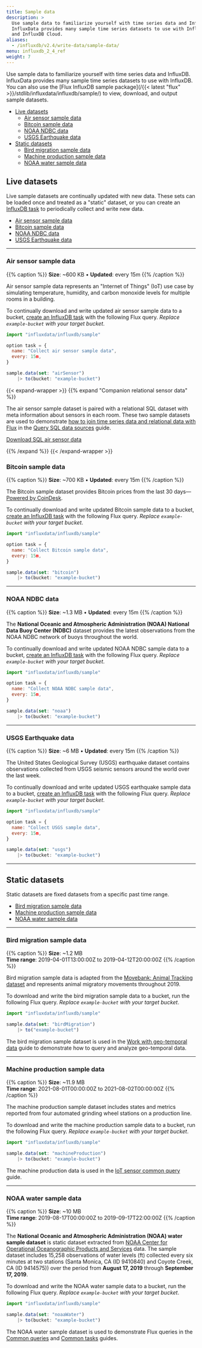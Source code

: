 ```yaml
---
title: Sample data
description: >
  Use sample data to familiarize yourself with time series data and InfluxDB.
  InfluxData provides many sample time series datasets to use with InfluxDB 
  and InfluxDB Cloud.
aliases:
  - /influxdb/v2.4/write-data/sample-data/
menu: influxdb_2_4_ref
weight: 7
---
```


Use sample data to familiarize yourself with time series data and InfluxDB.
InfluxData provides many sample time series datasets to use with InfluxDB.
You can also use the [Flux InfluxDB sample package](/{{< latest "flux" >}}/stdlib/influxdata/influxdb/sample/)
to view, download, and output sample datasets.

- [Live datasets](#live-datasets)
  - [Air sensor sample data](#air-sensor-sample-data)
  - [Bitcoin sample data](#bitcoin-sample-data)
  - [NOAA NDBC data](#noaa-ndbc-data)
  - [USGS Earthquake data](#usgs-earthquake-data)
- [Static datasets](#static-datasets)
  - [Bird migration sample data](#bird-migration-sample-data)
  - [Machine production sample data](#machine-production-sample-data)
  - [NOAA water sample data](#noaa-water-sample-data)

## Live datasets

Live sample datasets are continually updated with new data.
These sets can be loaded once and treated as a "static" dataset, or you can create
an [InfluxDB task](/influxdb/v2.4/process-data/get-started/) to periodically
collect and write new data.

- [Air sensor sample data](#air-sensor-sample-data)
- [Bitcoin sample data](#bitcoin-sample-data)
- [NOAA NDBC data](#noaa-ndbc-data)
- [USGS Earthquake data](#usgs-earthquake-data)

---

### Air sensor sample data

{{% caption %}}
**Size**: ~600 KB • **Updated**: every 15m
{{% /caption %}}

Air sensor sample data represents an "Internet of Things" (IoT) use case by simulating
temperature, humidity, and carbon monoxide levels for multiple rooms in a building.

To continually download and write updated air sensor sample data to a bucket,
[create an InfluxDB task](/influxdb/v2.4/process-data/manage-tasks/create-task/)
with the following Flux query.
_Replace `example-bucket` with your target bucket_.

```js
import "influxdata/influxdb/sample"

option task = {
  name: "Collect air sensor sample data",
  every: 15m,
}

sample.data(set: "airSensor")
    |> to(bucket: "example-bucket")
```

{{< expand-wrapper >}}
{{% expand "Companion relational sensor data" %}}

The air sensor sample dataset is paired with a relational SQL dataset with meta
information about sensors in each room.
These two sample datasets are used to demonstrate
[how to join time series data and relational data with Flux](/influxdb/v2.4/query-data/flux/sql/#join-sql-data-with-data-in-influxdb)
in the [Query SQL data sources](/influxdb/v2.4/query-data/flux/sql/) guide.

<a class="btn download" href="https://influx-testdata.s3.amazonaws.com/sample-sensor-info.csv" download>Download SQL air sensor data</a>

{{% /expand %}}
{{< /expand-wrapper >}}

### Bitcoin sample data

{{% caption %}}
**Size**: ~700 KB • **Updated**: every 15m
{{% /caption %}}

The Bitcoin sample dataset provides Bitcoin prices from the last 30
days—[Powered by CoinDesk](https://www.coindesk.com/price/bitcoin).

To continually download and write updated Bitcoin sample data to a bucket,
[create an InfluxDB task](/influxdb/v2.4/process-data/manage-tasks/create-task/)
with the following Flux query.
_Replace `example-bucket` with your target bucket_.

```js
import "influxdata/influxdb/sample"

option task = {
  name: "Collect Bitcoin sample data",
  every: 15m,
}

sample.data(set: "bitcoin")
    |> to(bucket: "example-bucket")
```

---

### NOAA NDBC data

{{% caption %}}
**Size**: ~1.3 MB • **Updated**: every 15m
{{% /caption %}}

The **National Oceanic and Atmospheric Administration (NOAA) National Data Buoy Center (NDBC)**
dataset provides the latest observations from the NOAA NDBC network of buoys throughout the world.

To continually download and write updated NOAA NDBC sample data to a bucket,
[create an InfluxDB task](/influxdb/v2.4/process-data/manage-tasks/create-task/)
with the following Flux query.
_Replace `example-bucket` with your target bucket_.

```js
import "influxdata/influxdb/sample"

option task = {
  name: "Collect NOAA NDBC sample data",
  every: 15m,
}

sample.data(set: "noaa")
    |> to(bucket: "example-bucket")
```

---

### USGS Earthquake data

{{% caption %}}
**Size**: ~6 MB • **Updated**: every 15m
{{% /caption %}}

The United States Geological Survey (USGS) earthquake dataset contains observations
collected from USGS seismic sensors around the world over the last week.

To continually download and write updated USGS earthquake sample data to a bucket,
[create an InfluxDB task](/influxdb/v2.4/process-data/manage-tasks/create-task/)
with the following Flux query.
_Replace `example-bucket` with your target bucket_.

```js
import "influxdata/influxdb/sample"

option task = {
  name: "Collect USGS sample data",
  every: 15m,
}

sample.data(set: "usgs")
    |> to(bucket: "example-bucket")
```

---

## Static datasets

Static datasets are fixed datasets from a specific past time range.

- [Bird migration sample data](#bird-migration-sample-data)
- [Machine production sample data](#machine-production-sample-data)
- [NOAA water sample data](#noaa-water-sample-data)

---

### Bird migration sample data

{{% caption %}}
**Size**: ~1.2 MB  
**Time range**: 2019-04-01T13:00:00Z to 2019-04-12T20:00:00Z
{{% /caption %}}

Bird migration sample data is adapted from the
[Movebank: Animal Tracking dataset](https://www.kaggle.com/pulkit8595/movebank-animal-tracking)
and represents animal migratory movements throughout 2019.

To download and write the bird migration sample data to a bucket, run the
following Flux query.
_Replace `example-bucket` with your target bucket_.

```js
import "influxdata/influxdb/sample"

sample.data(set: "birdMigration")
    |> to("example-bucket")
```

The bird migration sample dataset is used in the [Work with geo-temporal data](/influxdb/v2.4/query-data/flux/geo/)
guide to demonstrate how to query and analyze geo-temporal data.

---

### Machine production sample data

{{% caption %}}
**Size**: ~11.9 MB  
**Time range**: 2021-08-01T00:00:00Z to 2021-08-02T00:00:00Z
{{% /caption %}}

The machine production sample dataset includes states and metrics reported from
four automated grinding wheel stations on a production line.

To download and write the machine production sample data to a bucket, run the
following Flux query.
_Replace `example-bucket` with your target bucket_.

```js
import "influxdata/influxdb/sample"

sample.data(set: "machineProduction")
    |> to(bucket: "example-bucket")
```

The machine production data is used in the
[IoT sensor common query](/influxdb/v2.4/query-data/common-queries/iot-common-queries/) guide.

---

### NOAA water sample data

{{% caption %}}
**Size**: ~10 MB  
**Time range**: 2019-08-17T00:00:00Z to 2019-09-17T22:00:00Z
{{% /caption %}}

The **National Oceanic and Atmospheric Administration (NOAA) water sample dataset**
is static dataset extracted from
[NOAA Center for Operational Oceanographic Products and Services](http://tidesandcurrents.noaa.gov/stations.html) data.
The sample dataset includes 15,258 observations of water levels (ft) collected every six minutes at two stations
(Santa Monica, CA (ID 9410840) and Coyote Creek, CA (ID 9414575)) over the period
from **August 17, 2019** through **September 17, 2019**.

To download and write the NOAA water sample data to a bucket, run the
following Flux query.
_Replace `example-bucket` with your target bucket_.

```js
import "influxdata/influxdb/sample"

sample.data(set: "noaaWater")
    |> to(bucket: "example-bucket")
```

The NOAA water sample dataset is used to demonstrate Flux queries in the
[Common queries](/influxdb/v2.4/query-data/common-queries/) and
[Common tasks](/influxdb/v2.4/process-data/common-tasks/) guides.
